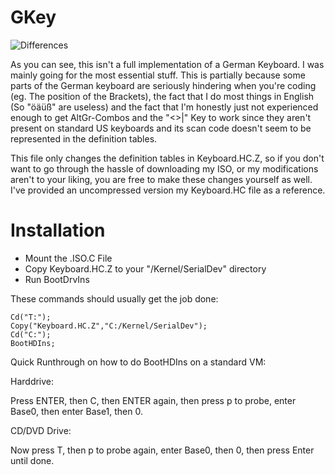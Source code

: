 # GKey

![Differences](https://raw.githubusercontent.com/Rion96/GKey/master/TOSKeyDev2.png)

As you can see, this isn't a full implementation of a German Keyboard.
I was mainly going for the most essential stuff. This is partially because some parts of the German keyboard are seriously hindering when you're coding (eg. The position of the Brackets), the fact that I do most things in English (So "öäüß" are useless) and the fact that I'm honestly just not experienced enough to get AltGr-Combos and the "<>|" Key to work since they aren't present on standard US keyboards and its scan code doesn't seem to be represented in the definition tables.

This file only changes the definition tables in Keyboard.HC.Z, so if you don't want to go through the hassle of downloading my ISO, or my modifications aren't to your liking, you are free to make these changes yourself as well. I've provided an uncompressed version my Keyboard.HC file as a reference.

# Installation
- Mount the .ISO.C File
- Copy Keyboard.HC.Z to your "/Kernel/SerialDev" directory
- Run BootDrvIns

These commands should usually get the job done:

    Cd("T:");
    Copy("Keyboard.HC.Z","C:/Kernel/SerialDev");
    Cd("C:");
    BootHDIns;

Quick Runthrough on how to do BootHDIns on a standard VM:

Harddrive:

Press ENTER, then C, then ENTER again, then press p to probe, enter Base0, then enter Base1, then 0.

CD/DVD Drive:

Now press T, then p to probe again, enter Base0, then 0, then press Enter until done.
